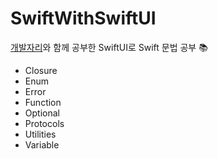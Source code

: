 # SwiftWithSwiftUI

[개발자리](https://www.youtube.com/@Leeo25)와 함께 공부한 SwiftUI로 Swift 문법 공부 📚

- Closure
- Enum
- Error
- Function
- Optional
- Protocols
- Utilities
- Variable
